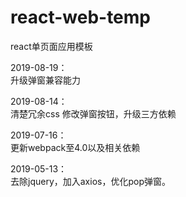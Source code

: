 # react-web-temp
react单页面应用模板

2019-08-19：<br/>
升级弹窗兼容能力

2019-08-14：<br/>
清楚冗余css 修改弹窗按钮，升级三方依赖

2019-07-16：<br/>
更新webpack至4.0以及相关依赖

2019-05-13：<br/>
去除jquery，加入axios，优化pop弹窗。
